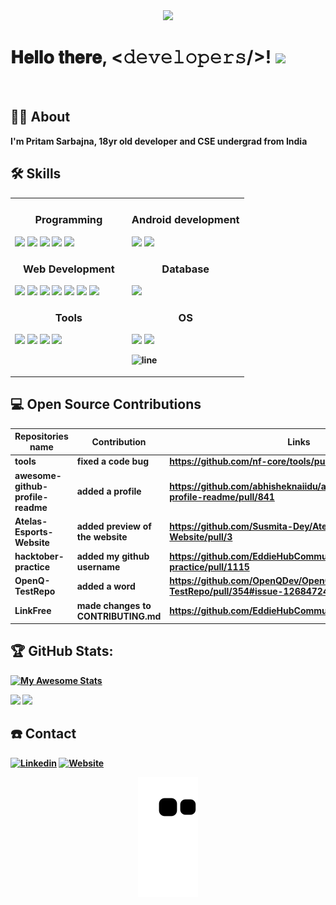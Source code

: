 <div align="center">
 <img src="https://c.tenor.com/qJ5evVs-_uUAAAAC/coding.gif">
</div>

# 𝐇𝐞𝐥𝐥𝐨 𝐭𝐡𝐞𝐫𝐞, <𝚍𝚎𝚟𝚎𝚕𝚘𝚙𝚎𝚛𝚜/>! <img src="https://raw.githubusercontent.com/MartinHeinz/MartinHeinz/master/wave.gif" width="5%">

<br>

## :man_technologist: About
<strong> I'm Pritam Sarbajna, 18yr old developer and CSE undergrad from India </trong>

## :hammer_and_wrench: Skills

<table>
<tr>
<td width="50%" valign="top">
 <h3 align="center"> Programming </h3>
      
   <img src="https://img.icons8.com/color/48/undefined/c-programming.png"/>
   <img src="https://img.icons8.com/color/48/undefined/c-plus-plus-logo.png"/>
   <img src="https://img.icons8.com/fluency/48/undefined/python.png"/>
   <img src="https://img.icons8.com/plasticine/100/undefined/bash.png" width="12%"/>
   <img src="https://img.icons8.com/dusk/64/000000/php-logo.png" width="12%"/>

     
<h3 align="center"> Web Development </h3>
     
 <img src="https://img.icons8.com/color/48/undefined/html-5--v1.png"/>
 <img src="https://img.icons8.com/color/48/undefined/css3.png"/>
 <img src="https://img.icons8.com/color/48/undefined/javascript--v1.png"/>
 <img src="https://img.icons8.com/color/48/undefined/django.png"/>
 <img src="https://img.icons8.com/color/48/undefined/bootstrap.png"/>
 <img src="https://img.icons8.com/color/48/undefined/react-native.png"/>
 <img src="https://img.icons8.com/color/48/000000/tailwindcss.png"/>
 
 
 <h3 align="center"> Tools </h3>
     
 <img src="https://img.icons8.com/fluency/48/undefined/visual-studio.png"/>
 <img src="https://img.icons8.com/color/48/undefined/pycharm.png"/>
 <img src="https://img.icons8.com/color/48/undefined/intellij-idea.png"/>
 <img src="https://img.icons8.com/color/48/undefined/android-studio--v3.png"/>

</td>

     
<td width="50%" valign="top">

<h3 align="center"> Android development </h3>
  
  <img src="https://img.icons8.com/color/48/undefined/java-coffee-cup-logo--v1.png"/>
  <img src="https://img.icons8.com/external-fauzidea-flat-fauzidea/64/undefined/external-xml-file-file-extension-fauzidea-flat-fauzidea.png" width="10%"/>

  
<h3 align="center"> Database </h3>
     
  <img src="https://cdn.jsdelivr.net/gh/devicons/devicon/icons/sqlite/sqlite-original.svg" width="10%"/>
     
<h3 align="center"> OS </h3>

  <img src="https://img.icons8.com/color/48/undefined/windows-logo.png"/>
  <img src="https://img.icons8.com/color/48/undefined/linux--v1.png"/>
 
![line](https://user-images.githubusercontent.com/1612112/89610802-d9f02000-d8be-11ea-873f-aa51c23073e5.png)
</td>
</tr>

</table>

## :computer: Open Source Contributions

| Repositories name  | Contribution                    | Links                                                                 |
|--------------------|---------------------------------|-----------------------------------------------------------------------|
| tools | fixed a code bug              | https://github.com/nf-core/tools/pull/1649 |
| awesome-github-profile-readme    | added a profile                    | https://github.com/abhisheknaiidu/awesome-github-profile-readme/pull/841  |
| Atelas-Esports-Website | added preview of the website              | https://github.com/Susmita-Dey/Atelas-Esports-Website/pull/3 |
| hacktober-practice | added my github username               | https://github.com/EddieHubCommunity/hacktoberfest-practice/pull/1115 |
| OpenQ-TestRepo     | added a word                    | https://github.com/OpenQDev/OpenQ-TestRepo/pull/354#issue-1268472423  |
| LinkFree           | made changes to CONTRIBUTING.md | https://github.com/EddieHubCommunity/LinkFree/pull/1387               |
  
## :trophy: GitHub Stats:
[![My Awesome Stats](https://awesome-github-stats.azurewebsites.net/user-stats/PritamSarbajna?cardType=github&theme=nightowl)](https://git.io/awesome-stats-card)

<img src="https://github-readme-streak-stats.herokuapp.com?user=PritamSarbajna&theme=tokyonight_duo">
<img src="https://activity-graph.herokuapp.com/graph?username=PritamSarbajna&bg_color=03111c&color=4c9e95&line=8c00ff&point=3c9fdd&area=true&hide_border=true" >

## :phone: Contact
  <a href="https://www.linkedin.com/in/pritam-sarbajna-74945821b/"><img src="https://img.icons8.com/color/48/undefined/linkedin.png" alt="Linkedin"/></a>
  <a href="https://pritam-sarbajna.netlify.app/"><img src="https://img.icons8.com/doodle/48/undefined/domain.png" alt="Website"/></a>

<div align="center">
 <img src="https://github.com/PritamSarbajna/PritamSarbajna/blob/output/github-contribution-grid-snake.svg">
</div>
